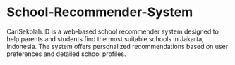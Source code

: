 # School-Recommender-System
CariSekolah.ID is a web-based school recommender system designed to help parents and students find the most suitable schools in Jakarta, Indonesia. The system offers personalized recommendations based on user preferences and detailed school profiles.

